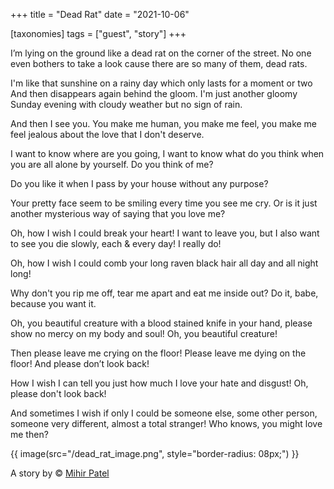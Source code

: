 +++
title = "Dead Rat"
date = "2021-10-06"

[taxonomies]
tags = ["guest", "story"]
+++

I’m lying on the ground like a dead rat on the corner of the street. No one even bothers to take a look cause there are so many of them, dead rats.  
<!-- more -->
I'm like that sunshine on a rainy day which only lasts for a moment or two And then disappears again behind the gloom. I'm just another gloomy Sunday evening with cloudy weather but no sign of rain.  

And then I see you. You make me human, you make me feel, you make me feel jealous about the love that I don't deserve.  

I want to know where are you going, I want to know what do you think when you are all alone by yourself. Do you think of me?  

Do you like it when I pass by your house without any purpose?  

Your pretty face seem to be smiling every time you see me cry. Or is it just another mysterious way of saying that you love me?  

Oh, how I wish I could break your heart! I want to leave you, but I also want to see you die slowly, each & every day! I really do!  

Oh, how I wish I could comb your long raven black hair all day and all night long!  

Why don't you rip me off, tear me apart and eat me inside out? Do it, babe, because you want it.  

Oh, you beautiful creature with a blood stained knife in your hand, please show no mercy on my body and soul! Oh, you beautiful creature!  

Then please leave me crying on the floor! Please leave me dying on the floor! And please don’t look back!  

How I wish I can tell you just how much I love your hate and disgust! Oh, please don't look back!  

And sometimes I wish if only I could be someone else, some other person, someone very different, almost a total stranger! Who knows, you might love me then?  

<p></p>
{{ image(src="/dead_rat_image.png", style="border-radius: 08px;") }}
<p></p>

A story by &#169; <a href="mailto:mihirpatel16.mp@gmail.com">Mihir Patel</a>  
